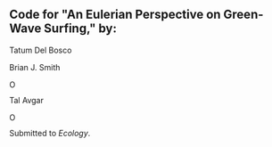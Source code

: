 ## Code for "An Eulerian Perspective on Green-Wave Surfing," by:

Tatum Del Bosco

Brian J. Smith <div itemscope itemtype="https://schema.org/Person"><a itemprop="sameAs" content="https://orcid.org/0000-0002-0531-0492" href="https://orcid.org/0000-0002-0531-0492" target="orcid.widget" rel="me noopener noreferrer" style="vertical-align:top;"><img src="https://orcid.org/sites/default/files/images/orcid_16x16.png" alt="ORCID iD icon" style="width:1em;margin-right:.5em;"/></a></div>

Tal Avgar <div itemscope itemtype="https://schema.org/Person"><a itemprop="sameAs" content="https://orcid.org/
0000-0002-8764-6976" href="https://orcid.org/
0000-0002-8764-6976" target="orcid.widget" rel="me noopener noreferrer" style="vertical-align:top;"><img src="https://orcid.org/sites/default/files/images/orcid_16x16.png" alt="ORCID iD icon" style="width:1em;margin-right:.5em;"/></a></div>

Submitted to *Ecology*.
